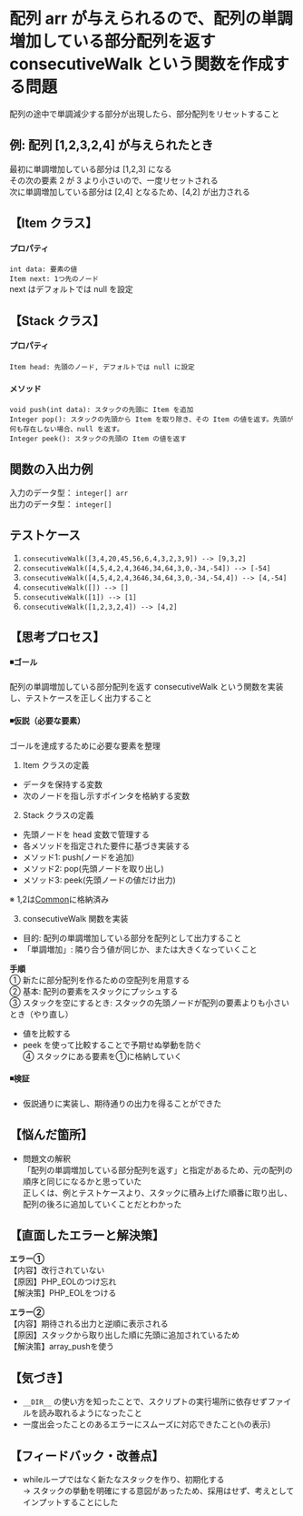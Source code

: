 # 配列 arr が与えられるので、配列の単調増加している部分配列を返す consecutiveWalk という関数を作成する問題
配列の途中で単調減少する部分が出現したら、部分配列をリセットすること  
  
## 例: 配列 [1,2,3,2,4] が与えられたとき
最初に単調増加している部分は [1,2,3] になる  
その次の要素 2 が 3 より小さいので、一度リセットされる  
次に単調増加している部分は [2,4] となるため、[4,2] が出力される  
  
## 【Item クラス】
#### プロパティ
`int data: 要素の値`   
`Item next: 1つ先のノード`  
next はデフォルトでは null を設定  

## 【Stack クラス】
#### プロパティ
`Item head: 先頭のノード, デフォルトでは null に設定`  

#### メソッド
`void push(int data): スタックの先頭に Item を追加`  
`Integer pop(): スタックの先頭から Item を取り除き、その Item の値を返す。先頭が何も存在しない場合、null を返す。`  
`Integer peek(): スタックの先頭の Item の値を返す`  


## 関数の入出力例
入力のデータ型： `integer[] arr`  
出力のデータ型： `integer[]`  


## テストケース
1. `consecutiveWalk([3,4,20,45,56,6,4,3,2,3,9]) --> [9,3,2]`  
2. `consecutiveWalk([4,5,4,2,4,3646,34,64,3,0,-34,-54]) --> [-54]`  
3. `consecutiveWalk([4,5,4,2,4,3646,34,64,3,0,-34,-54,4]) --> [4,-54]`  
4. `consecutiveWalk([]) --> []`  
5. `consecutiveWalk([1]) --> [1]`  
6. `consecutiveWalk([1,2,3,2,4]) --> [4,2]`  


## 【思考プロセス】
#### ◾️ゴール  
配列の単調増加している部分配列を返す consecutiveWalk という関数を実装し、テストケースを正しく出力すること  

#### ◾️仮説（必要な要素）  
ゴールを達成するために必要な要素を整理  
  
1. Item クラスの定義  
- データを保持する変数  
- 次のノードを指し示すポインタを格納する変数  
  
2. Stack クラスの定義    
- 先頭ノードを head 変数で管理する  
- 各メソッドを指定された要件に基づき実装する
- メソッド1: push(ノードを追加)  
- メソッド2: pop(先頭ノードを取り出し)  
- メソッド3: peek(先頭ノードの値だけ出力)  

※ 1,2は[Common](../Common/php)に格納済み  

3. consecutiveWalk 関数を実装
- 目的: 配列の単調増加している部分を配列として出力すること  
- 「単調増加」: 隣り合う値が同じか、または大きくなっていくこと  
  
**手順**  
① 新たに部分配列を作るための空配列を用意する  
② 基本: 配列の要素をスタックにプッシュする  
③ スタックを空にするとき: スタックの先頭ノードが配列の要素よりも小さいとき（やり直し）  
- 値を比較する  
- peek を使って比較することで予期せぬ挙動を防ぐ  
④ スタックにある要素を①に格納していく  

#### ◾️検証  
- 仮説通りに実装し、期待通りの出力を得ることができた  

## 【悩んだ箇所】
- 問題文の解釈  
「配列の単調増加している部分配列を返す」と指定があるため、元の配列の順序と同じになるかと思っていた  
正しくは、例とテストケースより、スタックに積み上げた順番に取り出し、配列の後ろに追加していくことだとわかった  

## 【直面したエラーと解決策】
**エラー①**  
【内容】改行されていない  
【原因】PHP_EOLのつけ忘れ  
【解決策】PHP_EOLをつける  

**エラー②**  
【内容】期待される出力と逆順に表示される  
【原因】スタックから取り出した順に先頭に追加されているため  
【解決策】array_pushを使う  

## 【気づき】
- `__DIR__` の使い方を知ったことで、スクリプトの実行場所に依存せずファイルを読み取れるようになったこと  
- 一度出会ったことのあるエラーにスムーズに対応できたこと(`%`の表示)  

## 【フィードバック・改善点】
- whileループではなく新たなスタックを作り、初期化する  
→ スタックの挙動を明確にする意図があったため、採用はせず、考えとしてインプットすることにした  
